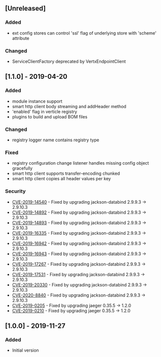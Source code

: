 ## [Unreleased]
### Added
- ext config stores can control 'ssl' flag of underlying store with 'scheme' attribute

### Changed
- ServiceClientFactory deprecated by VertxEndpointClient

## [1.1.0] - 2019-04-20
### Added
- module instance support
- smart http client body streaming and addHeader method
- 'enabled' flag in verticle registry
- plugins to build and upload BOM files

### Changed
- registry logger name contains registry type

### Fixed
- registry configuration change listener handles missing config object gracefully
- smart http client supports transfer-encoding chunked
- smart http client copies all header values per key

### Security
- [CVE-2019-14540](https://nvd.nist.gov/vuln/detail/CVE-2019-14540) - Fixed by upgrading jackson-databind 2.9.9.3 -> 2.9.10.3
- [CVE-2019-14892](https://nvd.nist.gov/vuln/detail/CVE-2019-14892) - Fixed by upgrading jackson-databind 2.9.9.3 -> 2.9.10.3
- [CVE-2019-14893](https://nvd.nist.gov/vuln/detail/CVE-2019-14893) - Fixed by upgrading jackson-databind 2.9.9.3 -> 2.9.10.3
- [CVE-2019-16335](https://nvd.nist.gov/vuln/detail/CVE-2019-16335) - Fixed by upgrading jackson-databind 2.9.9.3 -> 2.9.10.3
- [CVE-2019-16942](https://nvd.nist.gov/vuln/detail/CVE-2019-16942) - Fixed by upgrading jackson-databind 2.9.9.3 -> 2.9.10.3
- [CVE-2019-16943](https://nvd.nist.gov/vuln/detail/CVE-2019-16943) - Fixed by upgrading jackson-databind 2.9.9.3 -> 2.9.10.3
- [CVE-2019-17267](https://nvd.nist.gov/vuln/detail/CVE-2019-17267) - Fixed by upgrading jackson-databind 2.9.9.3 -> 2.9.10.3
- [CVE-2019-17531](https://nvd.nist.gov/vuln/detail/CVE-2019-17531) - Fixed by upgrading jackson-databind 2.9.9.3 -> 2.9.10.3
- [CVE-2019-20330](https://nvd.nist.gov/vuln/detail/CVE-2019-20330) - Fixed by upgrading jackson-databind 2.9.9.3 -> 2.9.10.3
- [CVE-2020-8840](https://nvd.nist.gov/vuln/detail/CVE-2020-8840) - Fixed by upgrading jackson-databind 2.9.9.3 -> 2.9.10.3
- [CVE-2019-0205](https://nvd.nist.gov/vuln/detail/CVE-2019-0205) - Fixed by upgrading jaeger 0.35.5 -> 1.2.0
- [CVE-2019-0210](https://nvd.nist.gov/vuln/detail/CVE-2019-0210) - Fixed by upgrading jaeger 0.35.5 -> 1.2.0

## [1.0.0] - 2019-11-27
### Added
- Initial version
